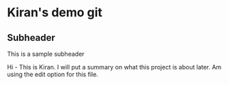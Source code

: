 # Kiran's demo git

## Subheader
This is a sample subheader


Hi - This is Kiran. I will put a summary on what this project is about later.
Am using the edit option for this file.

